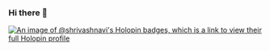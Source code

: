 ### Hi there 👋
[![An image of @shrivashnavi's Holopin badges, which is a link to view their full Holopin profile](https://holopin.me/shrivashnavi)](https://holopin.io/@shrivashnavi)
<!--
**shrivashnavi/shrivashnavi** is a ✨ _special_ ✨ repository because its `README.md` (this file) appears on your GitHub profile.

Here are some ideas to get you started:

- 🔭 I’m currently working on ...
- 🌱 I’m currently learning ...
- 👯 I’m looking to collaborate on ...
- 🤔 I’m looking for help with ...
- 💬 Ask me about ...
- 📫 How to reach me: ...
- 😄 Pronouns: ...
- ⚡ Fun fact: ...
-->
